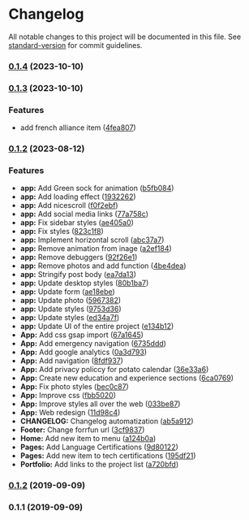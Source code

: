 # Changelog

All notable changes to this project will be documented in this file. See [standard-version](https://github.com/conventional-changelog/standard-version) for commit guidelines.

### [0.1.4](https://github.com/annygutierrez/annygutierrez/compare/v0.1.3...v0.1.4) (2023-10-10)

### [0.1.3](https://github.com/annygutierrez/annygutierrez/compare/v0.1.2...v0.1.3) (2023-10-10)


### Features

* add french alliance item ([4fea807](https://github.com/annygutierrez/annygutierrez/commit/4fea8075279eadd369495df1b51bbff82cca8179))

### [0.1.2](https://github.com/annygutierrez/annygutierrez/compare/v0.1.1...v0.1.2) (2023-08-12)


### Features

* **app:** Add Green sock for animation ([b5fb084](https://github.com/annygutierrez/annygutierrez/commit/b5fb0848e5d03e60aa2a7dee06b1cb8a5486197f))
* **app:** Add loading effect ([1932262](https://github.com/annygutierrez/annygutierrez/commit/19322626964b37d5be12310d2376c77d0b101e67))
* **app:** Add nicescroll ([f0f2ebf](https://github.com/annygutierrez/annygutierrez/commit/f0f2ebfcb4ed29aaa2e676164723a8d87289cd5c))
* **app:** Add social media links ([77a758c](https://github.com/annygutierrez/annygutierrez/commit/77a758c674e81e61ead0d9992c026e99b33be4f0))
* **app:** Fix sidebar styles ([ae405a0](https://github.com/annygutierrez/annygutierrez/commit/ae405a0fab9bde3fafb34a030883f44f89cb7e5f))
* **app:** Fix styles ([823c1f8](https://github.com/annygutierrez/annygutierrez/commit/823c1f812a96d6bbc991ac7deee5ee04e69ac36e))
* **app:** Implement horizontal scroll ([abc37a7](https://github.com/annygutierrez/annygutierrez/commit/abc37a758e348c0b34bddb40c158571e4f467ae1))
* **app:** Remove animation from inage ([a2ef184](https://github.com/annygutierrez/annygutierrez/commit/a2ef1845979717d737096c7a12181b7efa1678f8))
* **app:** Remove debuggers ([92f26e1](https://github.com/annygutierrez/annygutierrez/commit/92f26e13e91a85dc5654f4a53fb92a925927c742))
* **app:** Remove photos and add function ([4be4dea](https://github.com/annygutierrez/annygutierrez/commit/4be4dea04e7b11aa952d00a6543d823cd162bbdc))
* **app:** Stringify post body ([ea7da13](https://github.com/annygutierrez/annygutierrez/commit/ea7da13ea24c7ed1d080fc527dfe3ca2a07be358))
* **app:** Update desktop styles ([80b1ba7](https://github.com/annygutierrez/annygutierrez/commit/80b1ba7e33423575e08cea4a0420eda83b697c65))
* **app:** Update form ([ae18ebe](https://github.com/annygutierrez/annygutierrez/commit/ae18ebe7e58aff88034b5a4d9c11625b011e9b38))
* **app:** Update photo ([5967382](https://github.com/annygutierrez/annygutierrez/commit/5967382e405c878ec5cdb00ed3198b9d03984986))
* **app:** Update styles ([9753d36](https://github.com/annygutierrez/annygutierrez/commit/9753d36e13a8ef7523e98122771b46e202191b97))
* **app:** Update styles ([ed34a7f](https://github.com/annygutierrez/annygutierrez/commit/ed34a7fb9d88e754856df5d1fdedf9753a04d916))
* **app:** Update UI of the entire project ([e134b12](https://github.com/annygutierrez/annygutierrez/commit/e134b1278173bae83063bc419097c985efc86743))
* **App:** Add css gsap import ([67a1645](https://github.com/annygutierrez/annygutierrez/commit/67a164530302ae548d93b50f1784f3a769a10eec))
* **App:** Add emergency navigation ([6735ddd](https://github.com/annygutierrez/annygutierrez/commit/6735ddd02e284fb565fd59731515be0f27a82f7f))
* **App:** Add google analytics ([0a3d793](https://github.com/annygutierrez/annygutierrez/commit/0a3d793901c42b8290d3e7201ed0f9d1830efec0))
* **App:** Add navigation ([8fdf937](https://github.com/annygutierrez/annygutierrez/commit/8fdf937a33d18c7602760ff37acbda8a0082fd60))
* **App:** Add privacy policcy for potato calendar ([36e33a6](https://github.com/annygutierrez/annygutierrez/commit/36e33a6cfb3100c8b63876c24242dacb2030badc))
* **App:** Create new education and experience sections ([6ca0769](https://github.com/annygutierrez/annygutierrez/commit/6ca0769a78b5f367d3679546d677075006ed0d77))
* **App:** Fix photo styles ([bec0c87](https://github.com/annygutierrez/annygutierrez/commit/bec0c87a46db31d4414e43bb3a8ef1c3ac3005e4))
* **App:** Improve css ([fbb5020](https://github.com/annygutierrez/annygutierrez/commit/fbb5020343c02be3b066fb1862cc2bffc0f7176d))
* **App:** Improve styles all over the web ([033be87](https://github.com/annygutierrez/annygutierrez/commit/033be871a061e81cb5b9b720f943a388893d94d7))
* **App:** Web redesign ([11d98c4](https://github.com/annygutierrez/annygutierrez/commit/11d98c4f1c15bc08ccec0c250e633585dada5251))
* **CHANGELOG:** Changelog automatization ([ab5a912](https://github.com/annygutierrez/annygutierrez/commit/ab5a912561e3384c7014bd007cca191d3f492bdf))
* **Footer:** Change forrfun url ([3cf9837](https://github.com/annygutierrez/annygutierrez/commit/3cf9837f361a132f9d217346b0b2d03994df45b2))
* **Home:** Add new item to menu ([a124b0a](https://github.com/annygutierrez/annygutierrez/commit/a124b0a08ff708a3e099a9aad2bc25bad5dbd4bc))
* **Pages:** Add Language Certifications ([9d80122](https://github.com/annygutierrez/annygutierrez/commit/9d80122224ad563d6aab339d01e4c02d9dd5291c))
* **Pages:** Add new item to tech certifications ([195df21](https://github.com/annygutierrez/annygutierrez/commit/195df2104c6944eef61cdd79aab8c5eb480040e7))
* **Portfolio:** Add links to the project list ([a720bfd](https://github.com/annygutierrez/annygutierrez/commit/a720bfd1b03be4c7d3408f78185448a7c8997044))

### [0.1.2](https://github.com/annygutierrez/annygutierrez/compare/v0.1.1...v0.1.2) (2019-09-09)

### 0.1.1 (2019-09-09)
